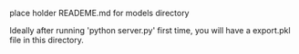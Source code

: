 place holder READEME.md for models directory

Ideally after running 'python server.py' first time, you will have a export.pkl file in this directory. 
